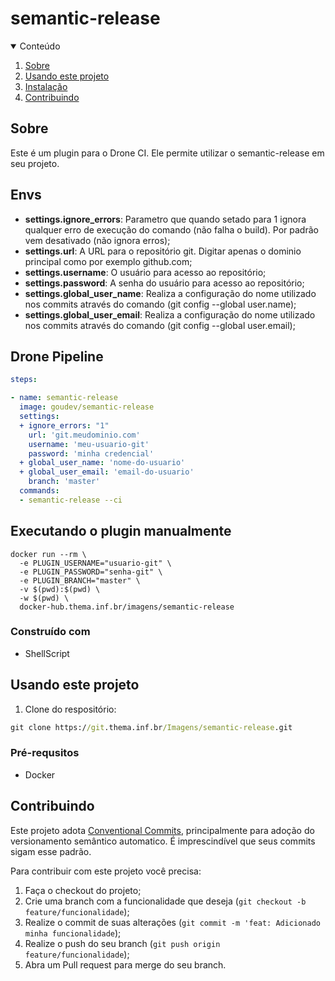 # semantic-release
<details open="open">
  <summary>Conteúdo</summary>
  <ol>
    <li>
      <a href="#sobre">Sobre</a>
    </li>
    <li>
      <a href="#usando-este-projeto">Usando este projeto</a>
    </li>
    <li>
        <a href="#instalação">Instalação</a>
    </li>
    <li><a href="#contribuindo">Contribuindo</a></li>
  </ol>
</details>

<!-- ABOUT THE PROJECT -->
## Sobre

Este é um plugin para o Drone CI. Ele permite utilizar o semantic-release em seu projeto. 

## Envs
* **settings.ignore_errors**: Parametro que quando setado para 1 ignora qualquer erro de execução do comando (não falha o build). Por padrão vem desativado (não ignora erros);
* **settings.url**: A URL para o repositório git. Digitar apenas o dominio principal como por exemplo github.com; 
* **settings.username**: O usuário para acesso ao repositório;
* **settings.password**: A senha do usuário para acesso ao repositório;
* **settings.global_user_name**: Realiza a configuração do nome utilizado nos commits através do comando (git config --global user.name);
* **settings.global_user_email**: Realiza a configuração do nome utilizado nos commits através do comando (git config --global user.email);

## Drone Pipeline
```yaml
steps:

- name: semantic-release
  image: goudev/semantic-release
  settings:
  + ignore_errors: "1"
    url: 'git.meudominio.com'
    username: 'meu-usuario-git'
    password: 'minha credencial'
  + global_user_name: 'nome-do-usuario'
  + global_user_email: 'email-do-usuario'
    branch: 'master' 
  commands:
  - semantic-release --ci
```
## Executando o plugin manualmente

```shell
docker run --rm \
  -e PLUGIN_USERNAME="usuario-git" \
  -e PLUGIN_PASSWORD="senha-git" \
  -e PLUGIN_BRANCH="master" \
  -v $(pwd):$(pwd) \
  -w $(pwd) \
  docker-hub.thema.inf.br/imagens/semantic-release
```
### Construído com

* ShellScript

<!-- GETTING STARTED -->
## Usando este projeto

1. Clone do respositório:
```cmd
git clone https://git.thema.inf.br/Imagens/semantic-release.git
```

### Pré-requsitos

* Docker

## Contribuindo

Este projeto adota [Conventional Commits](https://www.conventionalcommits.org/en/v1.0.0/), principalmente para adoção do versionamento semântico automatico. É imprescindível que seus commits sigam esse padrão. 

Para contribuir com este projeto você precisa:

1. Faça o checkout do projeto;
2. Crie uma branch com a funcionalidade que deseja (`git checkout -b feature/funcionalidade`);
3. Realize o commit de suas alterações (`git commit -m 'feat: Adicionado minha funcionalidade`);
4. Realize o push do seu branch (`git push origin feature/funcionalidade`);
5. Abra um Pull request para merge do seu branch.